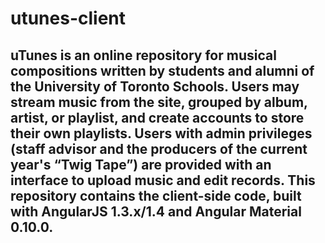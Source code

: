 # utunes-client

## uTunes is an online repository for musical compositions written by students and alumni of the University of Toronto Schools. Users may stream music from the site, grouped by album, artist, or playlist, and create accounts to store their own playlists. Users with admin privileges (staff advisor and the producers of the current year's “Twig Tape”) are provided with an interface to upload music and edit records. This repository contains the client-side code, built with AngularJS 1.3.x/1.4 and Angular Material 0.10.0.
